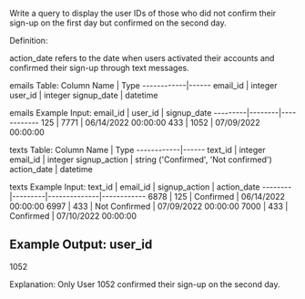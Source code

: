 Write a query to display the user IDs of those who did not confirm their sign-up on the first day but confirmed on the second day.

Definition:

action_date refers to the date when users activated their accounts and confirmed their sign-up through text messages.

emails Table:
Column Name | Type
------------|------
email_id | integer
user_id | integer
signup_date | datetime

emails Example Input:
email_id | user_id | signup_date
---------|--------|------------
125 | 7771 | 06/14/2022 00:00:00
433 | 1052 | 07/09/2022 00:00:00

texts Table:
Column Name | Type
------------|------
text_id | integer
email_id | integer
signup_action | string ('Confirmed', 'Not confirmed')
action_date | datetime

texts Example Input:
text_id | email_id | signup_action | action_date
--------|---------|--------------|------------
6878 | 125 | Confirmed | 06/14/2022 00:00:00
6997 | 433 | Not Confirmed | 07/09/2022 00:00:00
7000 | 433 | Confirmed | 07/10/2022 00:00:00

Example Output:
user_id
-------
1052

Explanation:
Only User 1052 confirmed their sign-up on the second day.

